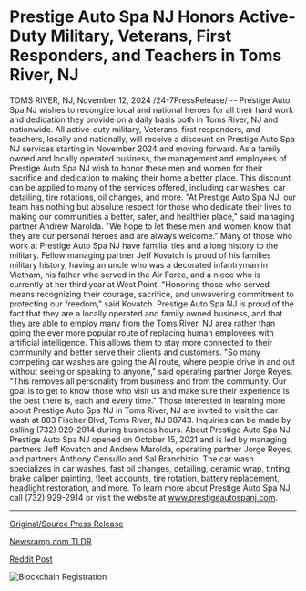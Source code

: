 # Prestige Auto Spa NJ Honors Active-Duty Military, Veterans, First Responders, and Teachers in Toms River, NJ

TOMS RIVER, NJ, November 12, 2024 /24-7PressRelease/ -- Prestige Auto Spa NJ wishes to recongize local and national heroes for all their hard work and dedication they provide on a daily basis both in Toms River, NJ and nationwide. All active-duty military, Veterans, first responders, and teachers, locally and nationally, will receive a discount on Prestige Auto Spa NJ services starting in November 2024 and moving forward.  As a family owned and locally operated business, the management and employees of Prestige Auto Spa NJ wish to honor these men and women for their sacrifice and dedication to making their home a better place. This discount can be applied to many of the services offered, including car washes, car detailing, tire rotations, oil changes, and more.  "At Prestige Auto Spa NJ, our team has nothing but absolute respect for those who dedicate their lives to making our communities a better, safer, and healthier place," said managing partner Andrew Marolda. "We hope to let these men and women know that they are our personal heroes and are always welcome."  Many of those who work at Prestige Auto Spa NJ have familial ties and a long history to the military. Fellow managing partner Jeff Kovatch is proud of his families military history, having an uncle who was a decorated infantryman in Vietnam, his father who served in the Air Force, and a niece who is currently at her third year at West Point.  "Honoring those who served means recognizing their courage, sacrifice, and unwavering commitment to protecting our freedom," said Kovatch. Prestige Auto Spa NJ is proud of the fact that they are a locally operated and family owned business, and that they are able to employ many from the Toms River, NJ area rather than going the ever more popular route of replacing human employees with artificial intelligence. This allows them to stay more connected to their community and better serve their clients and customers.  "So many competing car washes are going the AI route, where people drive in and out without seeing or speaking to anyone," said operating partner Jorge Reyes. "This removes all personality from business and from the community. Our goal is to get to know those who visit us and make sure their experience is the best there is, each and every time."  Those interested in learning more about Prestige Auto Spa NJ in Toms River, NJ are invited to visit the car wash at 883 Fischer Blvd, Toms River, NJ 08743. Inquiries can be made by calling (732) 929-2914 during business hours.  About Prestige Auto Spa NJ Prestige Auto Spa NJ opened on October 15, 2021 and is led by managing partners Jeff Kovatch and Andrew Marolda, operating partner Jorge Reyes, and partners Anthony Censullo and Sal Branchizio. The car wash specializes in car washes, fast oil changes, detailing, ceramic wrap, tinting, brake caliper painting, fleet accounts, tire rotation, battery replacement, headlight restoration, and more. To learn more about Prestige Auto Spa NJ, call (732) 929-2914 or visit the website at www.prestigeautospanj.com. 

---

[Original/Source Press Release](https://www.24-7pressrelease.com/press-release/516070/prestige-auto-spa-nj-honors-active-duty-military-veterans-first-responders-and-teachers-in-toms-river-nj)
                    

[Newsramp.com TLDR](https://newsramp.com/curated-news/prestige-auto-spa-nj-offers-discounts-to-military-first-responders-and-teachers/06cbefbfe5bc432b0502ad980a6165e7) 

 



[Reddit Post](https://www.reddit.com/r/Business_NewsRamp/comments/1gpg1ry/prestige_auto_spa_nj_offers_discounts_to_military/) 



![Blockchain Registration](https://cdn.newsramp.app/24-7PressRelease/qrcode/2411/12/clubo6Ie.webp)